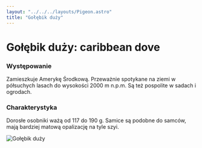 ```yaml
---
layout: "../../../layouts/Pigeon.astro"
title: "Gołębik duży"
---
```


# Gołębik duży: caribbean dove

### Występowanie
Zamieszkuje Amerykę Środkową. Przeważnie spotykane na ziemi w półsuchych lasach do wysokości 2000 m n.p.m. Są też pospolite w sadach i ogrodach.

### Charakterystyka
Dorosłe osobniki ważą od 117 do 190 g. Samice są podobne do samców, mają bardziej matową opalizację na tyle szyi. 

![Gołębik duży](../../../assets/caribbean_dove.jpg)